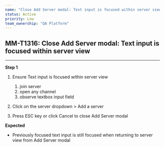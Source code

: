 ```yaml
---
name: "Close Add Server modal: Text input is focused within server view"
status: Active
priority: Low
team_ownership: "QA Platform"
---
```


## MM-T1316: Close Add Server modal: Text input is focused within server view

---

**Step 1**

1. Ensure Text input is focused within server view 

   1. join server
   2. open any channel
   3. observe textbox input field

2. Click on the server dropdown > Add a server

3. Press ESC key or click Cancel to close Add Server modal

**Expected**

- Previously focused text input is still focused when returning to server view from Add Server modal
